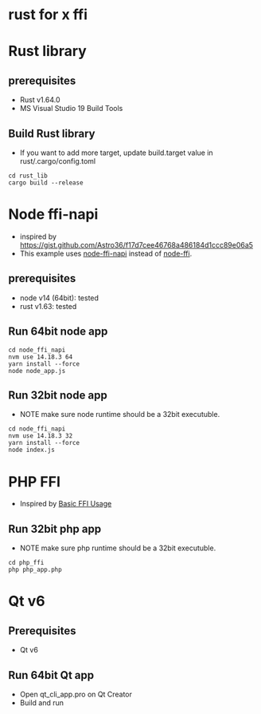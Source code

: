# rust for x ffi

# Rust library

## prerequisites
- Rust v1.64.0
- MS Visual Studio 19 Build Tools


## Build Rust library
- If you want to add more target, update build.target value in rust/.cargo/config.toml
```
cd rust_lib
cargo build --release
```

# Node ffi-napi
- inspired by https://gist.github.com/Astro36/f17d7cee46768a486184d1ccc89e06a5
- This example uses [node-ffi-napi](https://www.npmjs.com/package/ffi-napi) instead of [node-ffi](https://www.npmjs.com/package/ffi).

## prerequisites
- node v14 (64bit): tested
- rust v1.63: tested

## Run 64bit node app
```
cd node_ffi_napi
nvm use 14.18.3 64
yarn install --force
node node_app.js
```

## Run 32bit node app
- NOTE make sure node runtime should be a 32bit executuble.
```
cd node_ffi_napi
nvm use 14.18.3 32
yarn install --force
node index.js
```

# PHP FFI
- Inspired by [Basic FFI Usage](https://www.php.net/manual/en/ffi.examples-basic.php)

## Run 32bit php app
- NOTE make sure php runtime should be a 32bit executuble.
```
cd php_ffi
php php_app.php
```

# Qt v6

## Prerequisites
- Qt v6

## Run 64bit Qt app
- Open qt_cli_app.pro on Qt Creator
- Build and run
